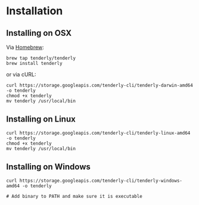 # Installation

## Installing on OSX

Via [Homebrew](https://brew.sh/):

```
brew tap tenderly/tenderly
brew install tenderly
```

or via cURL:

```
curl https://storage.googleapis.com/tenderly-cli/tenderly-darwin-amd64 -o tenderly
chmod +x tenderly
mv tenderly /usr/local/bin
```

## Installing on Linux

```
curl https://storage.googleapis.com/tenderly-cli/tenderly-linux-amd64 -o tenderly
chmod +x tenderly
mv tenderly /usr/local/bin
```

## Installing on Windows

```
curl https://storage.googleapis.com/tenderly-cli/tenderly-windows-amd64 -o tenderly

# Add binary to PATH and make sure it is executable
```
